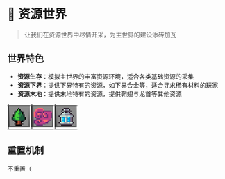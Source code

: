 # 🌾 资源世界

> 让我们在资源世界中尽情开采，为主世界的建设添砖加瓦

## 世界特色

- **资源生存**：模拟主世界的丰富资源环境，适合各类基础资源的采集
- **资源下界**：提供下界特有的资源，如下界合金等，适合寻求稀有材料的玩家
- **资源末地**：提供末地特有的资源，提供鞘翅与龙首等其他资源

![截图](资源/e65e226cd464a2dde4c55487c97c2eb0.png)

## 重置机制

不重置（